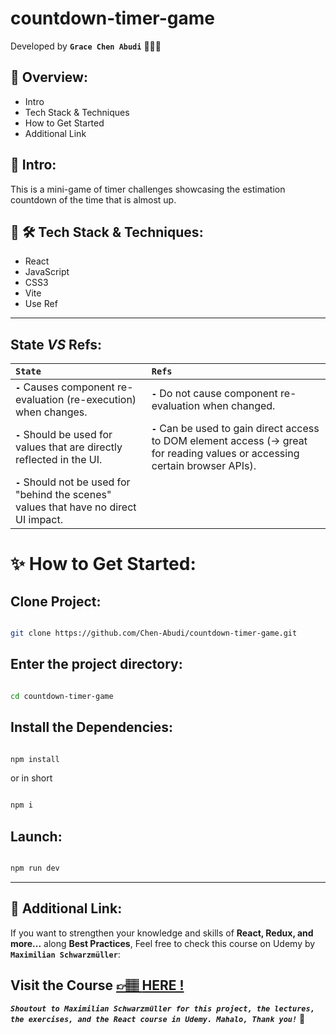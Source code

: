 # countdown-timer-game

Developed by **`Grace Chen Abudi`** 👩🏽‍💻

## 📣 Overview:

- Intro
- Tech Stack & Techniques
- How to Get Started
- Additional Link

## 🔎 Intro:

This is a mini-game of timer challenges showcasing the estimation countdown of the time that is almost up.

## 🧰 🛠️ Tech Stack & Techniques:

- React
- JavaScript
- CSS3
- Vite
- Use Ref

---

## State **_VS_** Refs:

| **`State`**                                                                              | **`Refs`**                                                                                                                      |
| :--------------------------------------------------------------------------------------- | :------------------------------------------------------------------------------------------------------------------------------ |
| **`-`** Causes component re-evaluation (re-execution) when changes.                      | **`-`** Do not cause component re-evaluation when changed.                                                                      |
| **`-`** Should be used for values that are directly reflected in the UI.                 | **`-`** Can be used to gain direct access to DOM element access (→ great for reading values or accessing certain browser APIs). |
| **`-`** Should not be used for "behind the scenes" values that have no direct UI impact. |                                                                                                                                 |

# ✨ How to Get Started:

## Clone Project:

```bash

git clone https://github.com/Chen-Abudi/countdown-timer-game.git

```

## Enter the project directory:

```bash

cd countdown-timer-game

```

## Install the Dependencies:

```bash

npm install

```

or in short

```bash

npm i

```

## Launch:

```bash

npm run dev

```

---

## 🔗 Additional Link:

If you want to strengthen your knowledge and skills of **React, Redux, and more...** along **Best Practices**, Feel free to check this course on Udemy by **`Maximilian Schwarzmüller`**:

## Visit the Course [&#128073;&#127997; **HERE !**](https://www.udemy.com/course/react-the-complete-guide-incl-redux/)

**_`Shoutout to Maximilian Schwarzmüller for this project, the lectures, the exercises, and the React course in Udemy. Mahalo, Thank you!`_** 🌺
